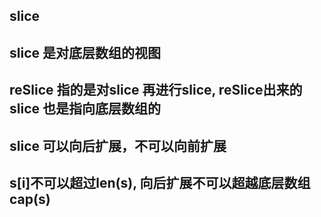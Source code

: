 ## slice
## slice 是对底层数组的视图
## reSlice 指的是对slice 再进行slice, reSlice出来的 slice 也是指向底层数组的
## slice 可以向后扩展，不可以向前扩展
## s[i]不可以超过len(s), 向后扩展不可以超越底层数组cap(s)